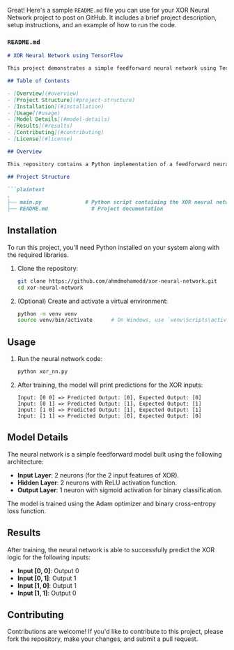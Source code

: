 Great! Here's a sample `README.md` file you can use for your XOR Neural Network project to post on GitHub. It includes a brief project description, setup instructions, and an example of how to run the code.

### `README.md`

```md
# XOR Neural Network using TensorFlow

This project demonstrates a simple feedforward neural network using TensorFlow and Keras to solve the XOR problem. The XOR problem is a classic example in artificial intelligence, where the model is trained to predict the output of the XOR logic gate given two binary inputs.

## Table of Contents

- [Overview](#overview)
- [Project Structure](#project-structure)
- [Installation](#installation)
- [Usage](#usage)
- [Model Details](#model-details)
- [Results](#results)
- [Contributing](#contributing)
- [License](#license)

## Overview

This repository contains a Python implementation of a feedforward neural network for solving the XOR problem using the TensorFlow library. The XOR function returns `1` when the inputs are different and `0` when they are the same.

## Project Structure

```plaintext
.
├── main.py              # Python script containing the XOR neural network implementation
├── README.md              # Project documentation
```

## Installation

To run this project, you'll need Python installed on your system along with the required libraries.

1. Clone the repository:
   ```bash
   git clone https://github.com/ahmdmohamedd/xor-neural-network.git
   cd xor-neural-network
   ```

2. (Optional) Create and activate a virtual environment:
   ```bash
   python -m venv venv
   source venv/bin/activate      # On Windows, use `venv\Scripts\activate`
   ```

## Usage

1. Run the neural network code:
   ```bash
   python xor_nn.py
   ```

2. After training, the model will print predictions for the XOR inputs:
   ```plaintext
   Input: [0 0] => Predicted Output: [0], Expected Output: [0]
   Input: [0 1] => Predicted Output: [1], Expected Output: [1]
   Input: [1 0] => Predicted Output: [1], Expected Output: [1]
   Input: [1 1] => Predicted Output: [0], Expected Output: [0]
   ```

## Model Details

The neural network is a simple feedforward model built using the following architecture:
- **Input Layer**: 2 neurons (for the 2 input features of XOR).
- **Hidden Layer**: 2 neurons with ReLU activation function.
- **Output Layer**: 1 neuron with sigmoid activation for binary classification.

The model is trained using the Adam optimizer and binary cross-entropy loss function.

## Results

After training, the neural network is able to successfully predict the XOR logic for the following inputs:
- **Input [0, 0]**: Output 0
- **Input [0, 1]**: Output 1
- **Input [1, 0]**: Output 1
- **Input [1, 1]**: Output 0

## Contributing

Contributions are welcome! If you'd like to contribute to this project, please fork the repository, make your changes, and submit a pull request.
